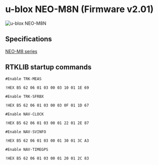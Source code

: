 # u-blox NEO-M8N (Firmware v2.01)

![u-blox NEO-M8N](https://content.u-blox.com/sites/default/files/products/NEO-M8-top-bottom.png)

## Specifications

[NEO-M8 series](https://www.u-blox.com/en/product/neo-m8-series)

## RTKLIB startup commands 

<code>#Enable TRK-MEAS</code>

<code>!HEX B5 62 06 01 03 00 03 10 01 1E 69</code>

<code>#Enable TRK-SFRBX</code>

<code>!HEX B5 62 06 01 03 00 03 0F 01 1D 67</code>

<code>#Enable NAV-CLOCK</code>

<code>!HEX B5 62 06 01 03 00 01 22 01 2E 87</code>

<code>#Enable NAV-SVINFO</code>

<code>!HEX B5 62 06 01 03 00 01 30 01 3C A3</code>

<code>#Enable NAV-TIMEGPS</code>

<code>!HEX B5 62 06 01 03 00 01 20 01 2C 83</code>
